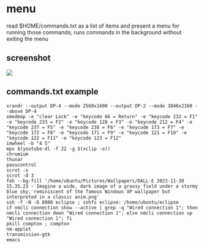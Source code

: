 # menu

read $HOME/commands.txt as a list of items and present a menu for running those commands; runs commands in the background without exiting the menu

## screenshot

<img src="https://i.imgur.com/QW3WACw.png">

## commands.txt example

```
xrandr --output DP-4 --mode 2560x1600 --output DP-2 --mode 3840x2160 --above DP-4
xmodmap -e "clear Lock" -e "keycode 66 = Return" -e "keycode 232 = F1" -e "keycode 233 = F2" -e "keycode 128 = F3" -e "keycode 212 = F4" -e "keycode 237 = F5" -e "keycode 238 = F6" -e "keycode 173 = F7" -e "keycode 172 = F8" -e "keycode 171 = F9" -e "keycode 121 = F10" -e "keycode 122 = F11" -e "keycode 123 = F12"
imwheel -b "4 5"
mpv $(youtube-dl -f 22 -g $(xclip -o))
chromium
thunar
pavucontrol
scrot -s
scrot -d 3
feh --bg-fill '/home/ubuntu/Pictures/Wallpapers/DALL·E 2023-11-30 15.35.23 - Imagine a wide, dark image of a grassy field under a stormy blue sky, reminiscent of the famous Windows XP wallpaper but interpreted in a classic anim.png'
ssh -f -N -D 8080 eclipse ; sshfs eclipse: /home/ubuntu/eclipse
if nmcli connection show --active | grep -q "Wired connection 1"; then nmcli connection down "Wired connection 1"; else nmcli connection up "Wired connection 1"; fi
pkill compton ; compton
nm-applet
transmission-gtk
emacs
```